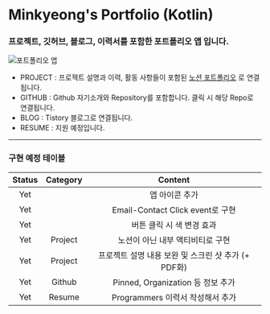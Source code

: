 # Minkyeong's Portfolio (Kotlin)


### 프로젝트, 깃허브, 블로그, 이력서를 포함한 포트폴리오 앱 입니다. 

![포트폴리오 앱](https://user-images.githubusercontent.com/50983832/121564631-a2aa4c80-ca56-11eb-813b-688dd3016717.gif)

- PROJECT : 프로젝트 설명과 이력, 활동 사항들이 포함된 [노션 포트폴리오](https://www.notion.so/Minkyeong-Kim-5b20d2d8509d4dec891b873fb2bfe9cf) 로 연결됩니다. 
- GITHUB : Github 자기소개와 Repository를 포함합니다. 클릭 시 해당 Repo로 연결됩니다. 
- BLOG : Tistory 블로그로 연결됩니다. 
- RESUME : 지원 예정입니다. 

______________________
### 구현 예정 테이블
Status | Category | Content |
|:----:|:--------:| :------:|
Yet |         | 앱 아이콘 추가 |
Yet |         | Email-Contact Click event로 구현 |
Yet |         | 버튼 클릭 시 색 변경 효과 |
Yet | Project | 노션이 아닌 내부 액티비티로 구현 |
Yet | Project | 프로젝트 설명 내용 보완 및 스크린 샷 추가 (+ PDF화)|
Yet | Github  | Pinned, Organization 등 정보 추가 |
Yet | Resume  | Programmers 이력서 작성해서 추가 |
